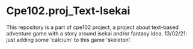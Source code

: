 # Cpe102.proj_Text-Isekai
This repository is a part of cpe102 project, a project about text-based adventure game with a story around isekai and/or fantasy idea. 
13/02/21: just adding some 'calcium' to this game 'skeleton'.
